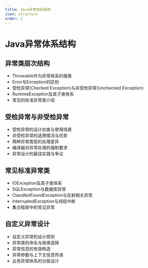 ```yaml
---
title: Java异常体系结构
icon: structure
order: 2
---
```


# Java异常体系结构

## 异常类层次结构

- Throwable作为异常体系的根类
- Error与Exception的区别
- 受检异常(Checked Exception)与非受检异常(Unchecked Exception)
- RuntimeException及其子类体系
- 常见的标准异常类介绍

## 受检异常与非受检异常

- 受检异常的设计初衷与使用场景
- 非受检异常的适用情况与优势
- 两种异常类型的处理差异
- 编译器对异常处理的强制要求
- 异常设计的最佳实践与争议

## 常见标准异常类

- IOException及其子类体系
- SQLException与数据库异常
- ClassNotFoundException与反射相关异常
- InterruptedException与线程中断
- 集合框架中的常见异常

## 自定义异常设计

- 自定义异常的设计原则
- 异常类的命名与继承选择
- 异常信息的有效构造
- 异常参数与上下文信息传递
- 业务异常体系的分层设计
